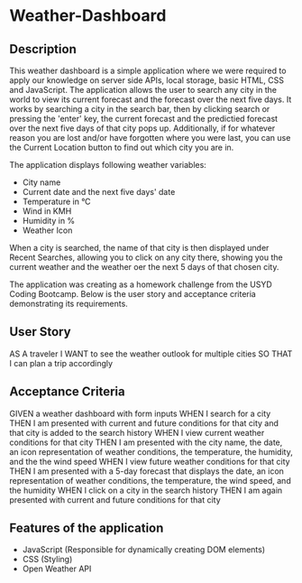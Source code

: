 # Weather-Dashboard

## Description
This weather dashboard is a simple application where we were required to apply our knowledge on server side APIs, local storage, basic HTML, CSS and JavaScript. The application allows the user to search any city in the world to view its current forecast and the forecast over the next five days. It works by searching a city in the search bar, then by clicking search or pressing the 'enter' key, the current forecast and the predictied forecast over the next five days of that city pops up. Additionally, if for whatever reason you are lost and/or have forgotten where you were last, you can use the Current Location button to find out which city you are in.

The application displays following weather variables:
- City name
- Current date and the next five days' date
- Temperature in °C
- Wind in KMH
- Humidity in %
- Weather Icon

When a city is searched, the name of that city is then displayed under Recent Searches, allowing you to click on any city there, showing you the current weather and the weather oer the next 5 days of that chosen city. 

The application was creating as a homework challenge from the USYD Coding Bootcamp. Below is the user story and acceptance criteria demonstrating its requirements.

## User Story
AS A traveler
I WANT to see the weather outlook for multiple cities
SO THAT I can plan a trip accordingly

## Acceptance Criteria
GIVEN a weather dashboard with form inputs
WHEN I search for a city
THEN I am presented with current and future conditions for that city and that city is added to the
search history
WHEN I view current weather conditions for that city
THEN I am presented with the city name, the date, an icon representation of weather conditions, the
temperature, the humidity, and the the wind speed
WHEN I view future weather conditions for that city
THEN I am presented with a 5-day forecast that displays the date, an icon representation of weather
conditions, the temperature, the wind speed, and the humidity
WHEN I click on a city in the search history
THEN I am again presented with current and future conditions for that city

## Features of the application
- JavaScript (Responsible for dynamically creating DOM elements)
- CSS (Styling)
- Open Weather API

